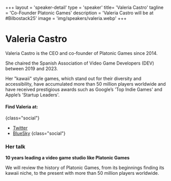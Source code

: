 +++
layout = 'speaker-detail'
type = 'speaker'
title= 'Valeria Castro'
tagline = 'Co-Founder Platonic Games'
description = 'Valeria Castro will be at #Bilbostack25'
image = 'img/speakers/valeria.webp'
+++

# Valeria Castro

Valeria Castro is the CEO and co-founder of Platonic Games since 2014.

She chaired the Spanish Association of Video Game Developers (DEV) between 2019 and 2023.

Her "kawaii" style games, which stand out for their diversity and accessibility, have accumulated more than 50 million players worldwide and have received prestigious awards such as Google’s 'Top Indie Games' and Apple’s 'Startup Leaders'.

#### Find Valeria at:

{class="social"}

- [Twitter](https://x.com/Noval33t)
- [BlueSky](https://bsky.app/profile/Noval33t.bsky.social)
  {class="social"}

### Her talk
**10 years leading a video game studio like Platonic Games**

We will review the history of Platonic Games, from its beginnings finding its kawaii niche, to the present with more than 50 million players worldwide.
